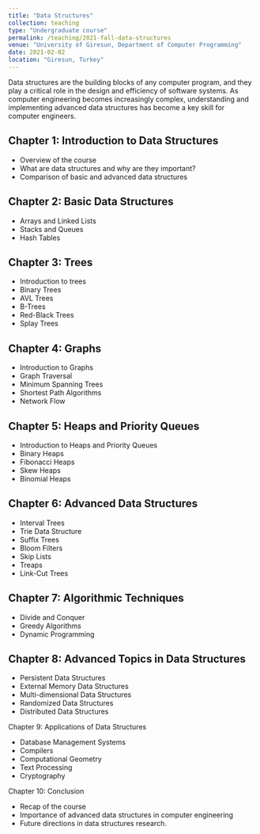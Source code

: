 ```yaml
---
title: "Data Structures"
collection: teaching
type: "Undergraduate course"
permalink: /teaching/2021-fall-data-structures
venue: "University of Giresun, Department of Computer Programming"
date: 2021-02-02
location: "Giresun, Turkey"
---
```


Data structures are the building blocks of any computer program, and they play a critical role in the design and efficiency of software systems. As computer engineering becomes increasingly complex, understanding and implementing advanced data structures has become a key skill for computer engineers.

Chapter 1: Introduction to Data Structures
---

* Overview of the course
* What are data structures and why are they important?
* Comparison of basic and advanced data structures

Chapter 2: Basic Data Structures
---

* Arrays and Linked Lists
* Stacks and Queues
* Hash Tables

Chapter 3: Trees
---

* Introduction to trees
* Binary Trees
* AVL Trees
* B-Trees
* Red-Black Trees
* Splay Trees

Chapter 4: Graphs
---

* Introduction to Graphs
* Graph Traversal
* Minimum Spanning Trees
* Shortest Path Algorithms
* Network Flow

Chapter 5: Heaps and Priority Queues
---

* Introduction to Heaps and Priority Queues
* Binary Heaps
* Fibonacci Heaps
* Skew Heaps
* Binomial Heaps

Chapter 6: Advanced Data Structures
---

* Interval Trees
* Trie Data Structure
* Suffix Trees
* Bloom Filters
* Skip Lists
* Treaps
* Link-Cut Trees

Chapter 7: Algorithmic Techniques
---

* Divide and Conquer
* Greedy Algorithms
* Dynamic Programming

Chapter 8: Advanced Topics in Data Structures
---

* Persistent Data Structures
* External Memory Data Structures
* Multi-dimensional Data Structures
* Randomized Data Structures
* Distributed Data Structures

Chapter 9: Applications of Data Structures

* Database Management Systems
* Compilers
* Computational Geometry
* Text Processing
* Cryptography

Chapter 10: Conclusion

* Recap of the course
* Importance of advanced data structures in computer engineering
* Future directions in data structures research.
